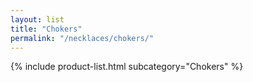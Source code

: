 ```yaml
---
layout: list
title: "Chokers"
permalink: "/necklaces/chokers/"
---
```


{% include product-list.html subcategory="Chokers" %}
